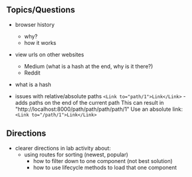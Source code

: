 ## Topics/Questions

- browser history
  - why?
  - how it works

- view urls on other websites
  - Medium (what is a hash at the end, why is it there?)
  - Reddit

- what is a hash

- issues with relative/absolute paths
`<Link to="path/1">Link</Link>` - adds paths on the end of the current path
This can result in "http://localhost:8000/path/path/path/path/1"
Use an absolute link: `<Link to="/path/1">Link</Link>`

## Directions

- clearer directions in lab activity about:
  - using routes for sorting (newest, popular)
    - how to filter down to one component (not best solution)
    - how to use lifecycle methods to load that one component